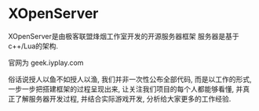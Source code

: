 # XOpenServer

XOpenServer是由极客联盟烽烟工作室开发的开源服务器框架
服务器是基于c++/Lua的架构.

官网为 geek.iyplay.com 

俗话说授人以鱼不如授人以渔, 我们并非一次性公布全部代码, 而是以工作的形式, 一步一步把搭建框架的过程呈现出来, 让关注我们项目的每个人都能够看懂, 并真正了解服务器开发过程, 并结合实际游戏开发, 分析给大家更多的工作经验.